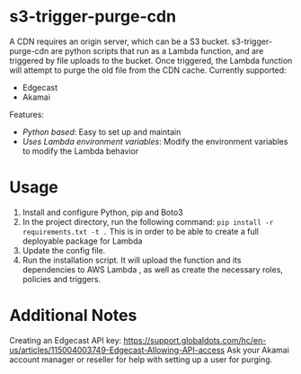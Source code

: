 s3-trigger-purge-cdn
==========
A CDN requires an origin server, which can be a S3 bucket. 
s3-trigger-purge-cdn are python scripts that run as a Lambda function, and are triggered by file uploads to the bucket. Once triggered, the Lambda function will attempt to purge the old file from the CDN cache.
Currently supported: 
- Edgecast
- Akamai

Features:
- *Python based*: Easy to set up and maintain
- *Uses Lambda environment variables*: Modify the environment variables to modify the Lambda behavior

Usage
==========
1. Install and configure Python, pip and Boto3
2. In the project directory, run the following command: `pip install -r requirements.txt -t .` This is in order to be able to create a full deployable package for Lambda
3. Update the config file. 
4. Run the installation script. It will upload the function and its dependencies to AWS Lambda , as well as create the necessary roles, policies and triggers. 

Additional Notes
=========
Creating an Edgecast API key: https://support.globaldots.com/hc/en-us/articles/115004003749-Edgecast-Allowing-API-access
Ask your Akamai account manager or reseller for help with setting up a user for purging.

